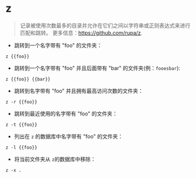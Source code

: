 # z

> 记录被使用次数最多的目录并允许在它们之间以字符串或正则表达式来进行匹配和跳转。
> 更多信息：<https://github.com/rupa/z>.

- 跳转到一个名字带有 "foo" 的文件夹：

`z {{foo}}`

- 跳转到一个名字带有 "foo" 并且后面带有 "bar" 的文件夹(例：`fooesbar`):

`z {{foo}} {{bar}}`

- 跳转到名字带有 "foo" 并且拥有最高访问次数的文件夹：

`z -r {{foo}}`

- 跳转到最近使用的名字带有 "foo" 的文件夹：

`z -t {{foo}}`

- 列出在 `z` 的数据库中名字带有 "foo" 的文件夹：

`z -l {{foo}}`

- 将当前文件夹从 `z`的数据库中移除：

`z -x .`
